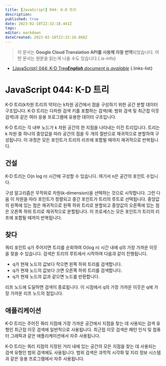 ```yaml
---
title: [JavaScript] 044: K-D 트리
description: 
published: true
date: 2023-02-10T22:32:18.441Z
tags: 
editor: markdown
dateCreated: 2023-02-10T22:32:16.868Z
---
```


> 이 문서는 **Google Cloud Translation API를 사용해 자동 번역**되었습니다.
어떤 문서는 원문을 읽는게 나을 수도 있습니다.{.is-info}



- [[JavaScript] 044: K-D Tree***English** document is available*](/en/Knowledge-base/Algorithm/javascript-044-k-d-tree)
{.links-list}


# JavaScript 044: K-D 트리

K-D 트리(k차원 트리의 약자)는 k차원 공간에서 점을 구성하기 위한 공간 분할 데이터 구조입니다. K-D 트리는 다차원 검색 키를 포함하는 검색(예: 범위 검색 및 최근접 이웃 검색)과 같은 여러 응용 프로그램에 유용한 데이터 구조입니다.

K-D 트리는 각 내부 노드가 k 차원 공간의 한 지점을 나타내는 이진 트리입니다. 트리는 k 차원 중 하나의 중앙값을 따라 공간의 점을 두 개의 절반으로 재귀적으로 분할하여 구성됩니다. 이 과정은 모든 포인트가 트리의 리프에 포함될 때까지 재귀적으로 반복됩니다.

## 건설

K-D 트리는 O(n log n) 시간에 구성할 수 있습니다. 여기서 n은 공간의 포인트 수입니다.

구성 알고리즘은 무작위로 차원(k-dimension)을 선택하는 것으로 시작합니다. 그런 다음 이 차원을 따라 포인트가 정렬되고 중간 포인트가 트리의 루트로 선택됩니다. 중앙값의 왼쪽에 있는 점은 재귀적으로 왼쪽 하위 트리로 분할되고 중앙값의 오른쪽에 있는 점은 오른쪽 하위 트리로 재귀적으로 분할됩니다. 이 프로세스는 모든 포인트가 트리의 리프에 포함될 때까지 반복됩니다.

## 찾다

쿼리 포인트 q가 주어지면 트리를 순회하여 O(log n) 시간 내에 q의 가장 가까운 이웃을 찾을 수 있습니다. 검색은 트리의 루트에서 시작하여 다음과 같이 진행됩니다.

- q가 현재 노드의 값보다 작으면 왼쪽 하위 트리를 검색합니다.
- q가 현재 노드의 값보다 크면 오른쪽 하위 트리를 검색합니다.
- q가 현재 노드의 값과 같으면 노드를 반환합니다.

리프 노드에 도달하면 검색이 종료됩니다. 이 시점에서 q의 가장 가까운 이웃은 q에 가장 가까운 리프 노드의 점입니다.

## 애플리케이션

K-D 트리는 주어진 쿼리 지점에 가장 가까운 공간에서 지점을 찾는 데 사용되는 검색 유형인 최근접 이웃 검색에 일반적으로 사용됩니다. 최근접 이웃 검색은 패턴 인식 및 컴퓨터 그래픽과 같은 애플리케이션에서 자주 사용됩니다.

K-D 트리는 쿼리 지점의 지정된 거리 내에 있는 공간의 모든 지점을 찾는 데 사용되는 검색 유형인 범위 검색에도 사용됩니다. 범위 검색은 과학적 시각화 및 지리 정보 시스템과 같은 응용 프로그램에서 자주 사용됩니다.